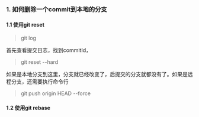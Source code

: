 ### 1. 如何删除一个commit到本地的分支

#### 1.1 使用git reset

> git log

首先查看提交日志，找到commitId，

> git reset --hard <commitId>

如果是本地分支到这里，分支就已经改变了，后提交的分支就都没有了。如果是远程分支，还需要执行命令行

> git push origin HEAD --force

#### 1.2 使用git rebase